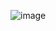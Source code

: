 ![image](https://user-images.githubusercontent.com/111624220/204075078-8ecb6955-9923-424c-ac8d-6eecc8acaa5f.png)
